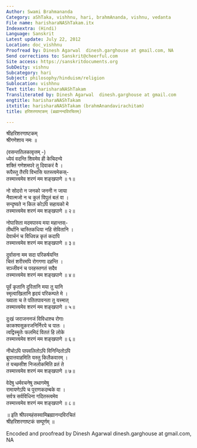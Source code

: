 ```yaml
---
Author: Swami Brahmananda
Category: aShTaka, vishhnu, hari, brahmAnanda, vishnu, vedanta
File name: harisharaNAShTakam.itx
Indexextra: (Hindi)
Language: Sanskrit
Latest update: July 22, 2012
Location: doc_vishhnu
Proofread by: Dinesh Agarwal  dinesh.garghouse at gmail.com, NA
Send corrections to: Sanskrit@cheerful.com
Site access: https://sanskritdocuments.org
SubDeity: vishnu
Subcategory: hari
Subject: philosophy/hinduism/religion
Sublocation: vishhnu
Text title: harisharaNAShTakam
Transliterated by: Dinesh Agarwal  dinesh.garghouse at gmail.com
engtitle: harisharaNAShTakam
itxtitle: harisharaNAShTakam (brahmAnandavirachitam)
title: हरिशरणाष्टकम् (ब्रह्मानन्दविरचितम्)

---
```

  
 श्रीहरिशरणाष्टकम्   
श्रीगणेशाय नमः ॥  
  
(वसन्ततिलकावृत्तम् -)  
ध्येयं वदन्ति शिवमेव ही केचिदन्ये  
शक्तिं गणेशमपरे तु दिवाकरं वै ।   
रूपैस्तु तैरपि विभासि यतस्त्वमेकस्-  
तस्मात्त्वमेव शरणं मम शङ्खपाणे ॥ १॥   
  
नो सोदरो न जनको जननी न जाया  
नैवात्मजो न च कुलं विपुलं बलं वा ।   
सन्दृष्यते न किल कोऽपि सहायको मे  
तस्मात्त्वमेव शरणं मम शङ्खपाणे ॥ २॥  
  
नोपासिता मदमपास्य मया महान्तस्-  
तीर्थानि चास्तिकधिया नहि सेवितानि ।   
देवार्चनं च विधिवन्न कृतं कदापि   
तस्मात्त्वमेव शरणं मम शङ्खपाणे ॥ ३॥   
  
दुर्वासना मम सदा परिकर्षयन्ति  
चित्तं शरीरमपि रोगगणा दहन्ति ।  
सञ्जीवनं च परहस्तगतं सदैव  
तस्मात्त्वमेव शरणं मम शङ्खपाणे ॥ ४॥   
  
पूर्वं कृतानि दुरितानि मया तु यानि  
स्मृत्वाखिलानि हृदयं परिकम्पते मे ।  
ख्याता च ते पतितपावनता तु यस्मात्  
तस्मात्त्वमेव शरणं मम शङ्खपाणे ॥ ५॥   
  
दुःखं जराजननजं विविधाश्च रोगाः  
काकश्वसूकरजनिर्निरये च पातः ।  
त्वद्विस्मॄतेः फलमिदं विततं हि लोके   
तस्मात्त्वमेव शरणं मम शङ्खपाणे ॥ ६॥  
  
नीचोऽपि पापवलितोऽपि विनिन्दितोऽपि   
ब्रूयात्तवाहमिति यस्तु किलैकवारम् ।     
तं यच्छसीश निजलोकमिति व्रतं ते   
तस्मात्त्वमेव शरणं मम शङ्खपाणे ॥ ७॥   
  
वेदेषु धर्मवचनेषु तथागमेषु  
रामायणेऽपि च पुराणकदम्बके वा ।  
सर्वत्र सर्वविधिना गदितस्त्वमेव  
तस्मात्त्वमेव शरणं मम शङ्खपाणे ॥ ८॥   
  
॥ इति श्रीपरमहंसस्वामिब्रह्मानन्दविरचितं   
श्रीहरिशरणाष्टकं सम्पूर्णम् ॥  
  
  
  
  
  
Encoded and proofread by Dinesh Agarwal  dinesh.garghouse at gmail.com, NA  
  
